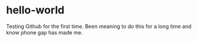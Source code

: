 hello-world
===========

Testing Github for the first time. Been meaning to do this for a long time and know phone gap has made me.
